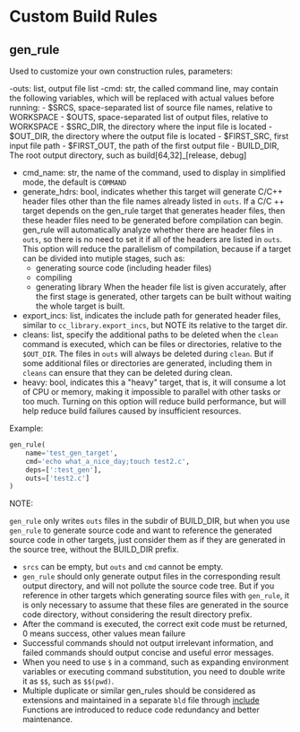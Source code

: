 # Custom Build Rules

## gen\_rule

Used to customize your own construction rules, parameters:

-outs: list, output file list
-cmd: str, the called command line, may contain the following variables, which will be replaced with actual values before running:
    - $SRCS, space-separated list of source file names, relative to WORKSPACE
    - $OUTS, space-separated list of output files, relative to WORKSPACE
    - $SRC\_DIR, the directory where the input file is located
    - $OUT\_DIR, the directory where the output file is located
    - $FIRST\_SRC, first input file path
    - $FIRST\_OUT, the path of the first output file
    - BUILD\_DIR, The root output directory, such as build[64,32]\_[release, debug]

- cmd\_name: str, the name of the command, used to display in simplified mode, the default is `COMMAND`
- generate\_hdrs: bool, indicates whether this target will generate C/C++ header files other than the file names already listed in `outs`.
  If a C/C ++ target depends on the gen\_rule target that generates header files, then these header files need to be generated before compilation can begin.
  gen\_rule will automatically analyze whether there are header files in `outs`, so there is no need to set it if all of the headers are listed in `outs`.
  This option will reduce the parallelism of compilation, because if a target can be divided into mutiple stages, such as:
  - generating source code (including header files)
  - compiling
  - generating library
  When the header file list is given accurately, after the first stage is generated, other targets can be built without waiting the whole target is built.
- export\_incs: list, indicates the include path for generated header files, similar to `cc_library.export_incs`, but NOTE its relative to the target dir.
- cleans: list, specify the additional paths to be deleted when the `clean` command is executed, which can be files or directories, relative to the `$OUT_DIR`.
  The files in `outs` will always be deleted during `clean`. But if some additional files or directories are generated, including them in `cleans` can ensure that they can be deleted during clean.
- heavy: bool, indicates this a "heavy" target, that is, it will consume a lot of CPU or memory, making it impossible to parallel with other tasks or too much.
  Turning on this option will reduce build performance, but will help reduce build failures caused by insufficient resources.

Example:

```python
gen_rule(
    name='test_gen_target',
    cmd='echo what_a_nice_day;touch test2.c',
    deps=[':test_gen'],
    outs=['test2.c']
)
````

NOTE:

 `gen_rule` only writes `outs` files in the subdir of BUILD\_DIR, but when you use `gen_rule`
to generate source code and want to reference the generated source code in other targets, just
consider them as if they are generated in the source tree, without the BUILD\_DIR prefix.

- `srcs` can be empty, but `outs` and `cmd` cannot be empty.
- `gen_rule` should only generate output files in the corresponding result output directory, and will not pollute the source code tree. But if you reference in other targets
  which generating source files with `gen_rule`, it is only necessary to assume that these files are generated in the source code directory, without considering the result directory prefix.
- After the command is executed, the correct exit code must be returned, 0 means success, other values mean failure
- Successful commands should not output irrelevant information, and failed commands should output concise and useful error messages.
- When you need to use `$` in a command, such as expanding environment variables or executing command substitution, you need to double write it as `$$`, such as `$$(pwd)`.
- Multiple duplicate or similar gen_rules should be considered as extensions and maintained in a separate `bld` file through [include](../functions.md#include)
  Functions are introduced to reduce code redundancy and better maintenance.
